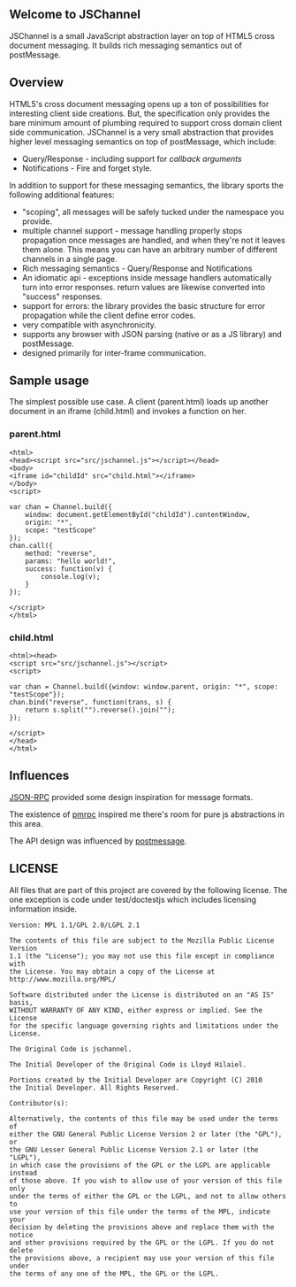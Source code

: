 ## Welcome to JSChannel

JSChannel is a small JavaScript abstraction layer on top of HTML5
cross document messaging.  It builds rich messaging
semantics out of postMessage.

## Overview

HTML5's cross document messaging opens up a ton of possibilities for
interesting client side creations.  But, the specification only
provides the bare minimum amount of plumbing required to support cross
domain client side communication.  JSChannel is a very small
abstraction that provides higher level messaging semantics on top of
postMessage, which include:

  * Query/Response - including support for *callback arguments*
  * Notifications - Fire and forget style.

In addition to support for these messaging semantics, the library sports
the following additional features:

  * "scoping", all messages will be safely tucked under the namespace you
    provide.
  * multiple channel support - message handling properly stops propagation
    once messages are handled, and when they're not it leaves
    them alone.  This means you can have an arbitrary number of different
    channels in a single page.
  * Rich messaging semantics - Query/Response and Notifications
  * An idiomatic api - exceptions inside message handlers automatically
    turn into error responses.  return values are likewise converted into
    "success" responses.
  * support for errors: the library provides the basic structure for error
    propagation while the client define error codes.
  * very compatible with asynchronicity.
  * supports any browser with JSON parsing (native or as a JS library) and
    postMessage.
  * designed primarily for inter-frame communication.

## Sample usage

The simplest possible use case.  A client (parent.html) loads up another
document in an iframe (child.html) and invokes a function on her.

### parent.html

    <html>
    <head><script src="src/jschannel.js"></script></head>
    <body>
    <iframe id="childId" src="child.html"></iframe>
    </body>
    <script>
    
    var chan = Channel.build({
        window: document.getElementById("childId").contentWindow,
        origin: "*",
        scope: "testScope"
    });
    chan.call({
        method: "reverse",
        params: "hello world!",
        success: function(v) {
            console.log(v);
        }
    });
    
    </script>
    </html>

### child.html

    <html><head>
    <script src="src/jschannel.js"></script>
    <script>
    
    var chan = Channel.build({window: window.parent, origin: "*", scope: "testScope"});
    chan.bind("reverse", function(trans, s) {
        return s.split("").reverse().join("");
    });
    
    </script>
    </head>
    </html>

## Influences

[JSON-RPC](http://groups.google.com/group/json-rpc/web/json-rpc-2-0)
provided some design inspiration for message formats.

The existence of [pmrpc](http://code.google.com/p/pmrpc/) inspired me there's
room for pure js abstractions in this area.

The API design was influenced by
[postmessage](http://github.com/daepark/postmessage).

## LICENSE

All files that are part of this project are covered by the following
license.  The one exception is code under test/doctestjs which
includes licensing information inside.
    
    Version: MPL 1.1/GPL 2.0/LGPL 2.1
    
    The contents of this file are subject to the Mozilla Public License Version 
    1.1 (the "License"); you may not use this file except in compliance with 
    the License. You may obtain a copy of the License at 
    http://www.mozilla.org/MPL/
    
    Software distributed under the License is distributed on an "AS IS" basis,
    WITHOUT WARRANTY OF ANY KIND, either express or implied. See the License
    for the specific language governing rights and limitations under the
    License.
    
    The Original Code is jschannel.
    
    The Initial Developer of the Original Code is Lloyd Hilaiel.

    Portions created by the Initial Developer are Copyright (C) 2010
    the Initial Developer. All Rights Reserved.
    
    Contributor(s):
    
    Alternatively, the contents of this file may be used under the terms of
    either the GNU General Public License Version 2 or later (the "GPL"), or
    the GNU Lesser General Public License Version 2.1 or later (the "LGPL"),
    in which case the provisions of the GPL or the LGPL are applicable instead
    of those above. If you wish to allow use of your version of this file only
    under the terms of either the GPL or the LGPL, and not to allow others to
    use your version of this file under the terms of the MPL, indicate your
    decision by deleting the provisions above and replace them with the notice
    and other provisions required by the GPL or the LGPL. If you do not delete
    the provisions above, a recipient may use your version of this file under
    the terms of any one of the MPL, the GPL or the LGPL.
